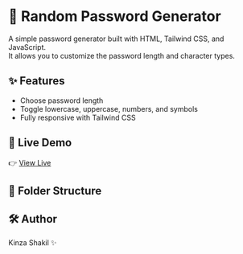 # 🔐 Random Password Generator

A simple password generator built with HTML, Tailwind CSS, and JavaScript.  
It allows you to customize the password length and character types.

## ✨ Features
- Choose password length
- Toggle lowercase, uppercase, numbers, and symbols
- Fully responsive with Tailwind CSS

## 🔗 Live Demo
👉 [View Live](https://kinza6738.github.io/Random-password/)

## 📁 Folder Structure


## 🛠️ Author  
Kinza Shakil ✨


